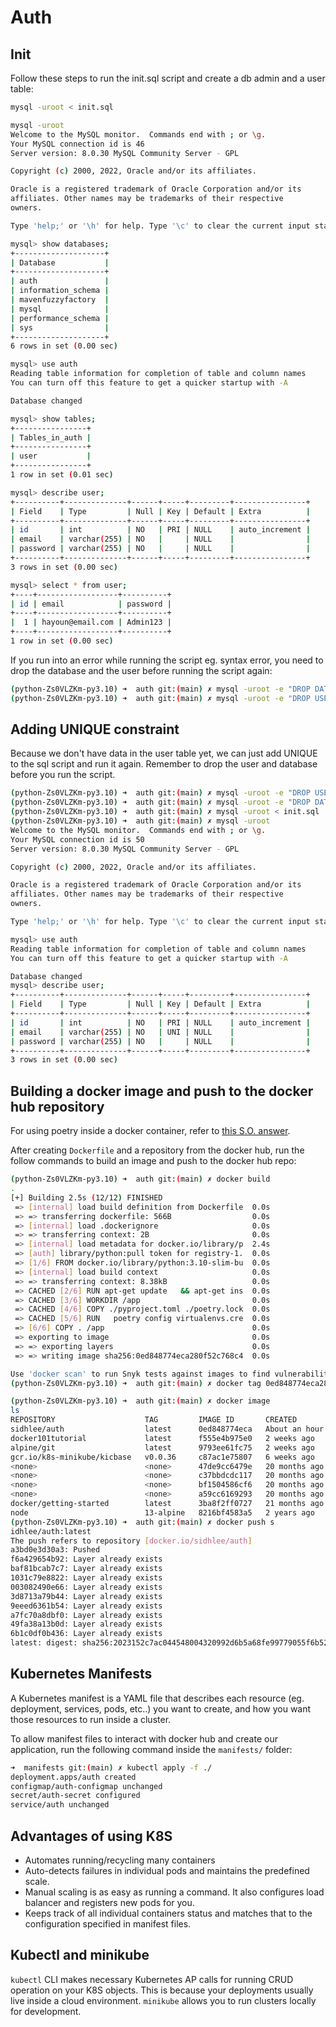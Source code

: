 # Auth

## Init

Follow these steps to run the init.sql script and create a db admin and a user table:

```bash
mysql -uroot < init.sql

mysql -uroot
Welcome to the MySQL monitor.  Commands end with ; or \g.
Your MySQL connection id is 46
Server version: 8.0.30 MySQL Community Server - GPL

Copyright (c) 2000, 2022, Oracle and/or its affiliates.

Oracle is a registered trademark of Oracle Corporation and/or its
affiliates. Other names may be trademarks of their respective
owners.

Type 'help;' or '\h' for help. Type '\c' to clear the current input statement.

mysql> show databases;
+--------------------+
| Database           |
+--------------------+
| auth               |
| information_schema |
| mavenfuzzyfactory  |
| mysql              |
| performance_schema |
| sys                |
+--------------------+
6 rows in set (0.00 sec)

mysql> use auth
Reading table information for completion of table and column names
You can turn off this feature to get a quicker startup with -A

Database changed

mysql> show tables;
+----------------+
| Tables_in_auth |
+----------------+
| user           |
+----------------+
1 row in set (0.01 sec)

mysql> describe user;
+----------+--------------+------+-----+---------+----------------+
| Field    | Type         | Null | Key | Default | Extra          |
+----------+--------------+------+-----+---------+----------------+
| id       | int          | NO   | PRI | NULL    | auto_increment |
| email    | varchar(255) | NO   |     | NULL    |                |
| password | varchar(255) | NO   |     | NULL    |                |
+----------+--------------+------+-----+---------+----------------+
3 rows in set (0.00 sec)

mysql> select * from user;
+----+------------------+----------+
| id | email            | password |
+----+------------------+----------+
|  1 | hayoun@email.com | Admin123 |
+----+------------------+----------+
1 row in set (0.00 sec)
```

If you run into an error while running the script eg. syntax error, you need to drop the database and the user before running the script again:

```bash
(python-Zs0VLZKm-py3.10) ➜  auth git:(main) ✗ mysql -uroot -e "DROP DATABASE auth;"
(python-Zs0VLZKm-py3.10) ➜  auth git:(main) ✗ mysql -uroot -e "DROP USER 'auth_user'@'localhost';"
```

## Adding UNIQUE constraint

Because we don't have data in the user table yet, we can just add UNIQUE to the sql script and run it again. Remember to drop the user and database before you run the script.

```bash
(python-Zs0VLZKm-py3.10) ➜  auth git:(main) ✗ mysql -uroot -e "DROP USER auth_user@localhost"
(python-Zs0VLZKm-py3.10) ➜  auth git:(main) ✗ mysql -uroot -e "DROP DATABASE auth"
(python-Zs0VLZKm-py3.10) ➜  auth git:(main) ✗ mysql -uroot < init.sql
(python-Zs0VLZKm-py3.10) ➜  auth git:(main) ✗ mysql -uroot
Welcome to the MySQL monitor.  Commands end with ; or \g.
Your MySQL connection id is 50
Server version: 8.0.30 MySQL Community Server - GPL

Copyright (c) 2000, 2022, Oracle and/or its affiliates.

Oracle is a registered trademark of Oracle Corporation and/or its
affiliates. Other names may be trademarks of their respective
owners.

Type 'help;' or '\h' for help. Type '\c' to clear the current input statement.

mysql> use auth
Reading table information for completion of table and column names
You can turn off this feature to get a quicker startup with -A

Database changed
mysql> describe user;
+----------+--------------+------+-----+---------+----------------+
| Field    | Type         | Null | Key | Default | Extra          |
+----------+--------------+------+-----+---------+----------------+
| id       | int          | NO   | PRI | NULL    | auto_increment |
| email    | varchar(255) | NO   | UNI | NULL    |                |
| password | varchar(255) | NO   |     | NULL    |                |
+----------+--------------+------+-----+---------+----------------+
3 rows in set (0.00 sec)
```

## Building a docker image and push to the docker hub repository

For using poetry inside a docker container, refer to [this S.O. answer](https://stackoverflow.com/a/54763270).

After creating `Dockerfile` and a repository from the docker hub, run the follow commands to build an image and push to the docker hub repo:

```bash
(python-Zs0VLZKm-py3.10) ➜  auth git:(main) ✗ docker build
.
[+] Building 2.5s (12/12) FINISHED
 => [internal] load build definition from Dockerfile  0.0s
 => => transferring dockerfile: 566B                  0.0s
 => [internal] load .dockerignore                     0.0s
 => => transferring context: 2B                       0.0s
 => [internal] load metadata for docker.io/library/p  2.4s
 => [auth] library/python:pull token for registry-1.  0.0s
 => [1/6] FROM docker.io/library/python:3.10-slim-bu  0.0s
 => [internal] load build context                     0.0s
 => => transferring context: 8.38kB                   0.0s
 => CACHED [2/6] RUN apt-get update   && apt-get ins  0.0s
 => CACHED [3/6] WORKDIR /app                         0.0s
 => CACHED [4/6] COPY ./pyproject.toml ./poetry.lock  0.0s
 => CACHED [5/6] RUN   poetry config virtualenvs.cre  0.0s
 => [6/6] COPY . /app                                 0.0s
 => exporting to image                                0.0s
 => => exporting layers                               0.0s
 => => writing image sha256:0ed848774eca280f52c768c4  0.0s

Use 'docker scan' to run Snyk tests against images to find vulnerabilities and learn how to fix them
(python-Zs0VLZKm-py3.10) ➜  auth git:(main) ✗ docker tag 0ed848774eca280f52c768c4 sidhlee/auth:latest

(python-Zs0VLZKm-py3.10) ➜  auth git:(main) ✗ docker image
ls
REPOSITORY                    TAG         IMAGE ID       CREATED             SIZE
sidhlee/auth                  latest      0ed848774eca   About an hour ago   466MB
docker101tutorial             latest      f555e4b975e0   2 weeks ago         27.5MB
alpine/git                    latest      9793ee61fc75   2 weeks ago         43.4MB
gcr.io/k8s-minikube/kicbase   v0.0.36     c87ac1e75807   6 weeks ago         1.02GB
<none>                        <none>      47de9cc6479e   20 months ago       188MB
<none>                        <none>      c37bbdcdc117   20 months ago       175MB
<none>                        <none>      bf1504586cf6   20 months ago       175MB
<none>                        <none>      a59cc6169293   20 months ago       199MB
docker/getting-started        latest      3ba8f2ff0727   21 months ago       27.9MB
node                          13-alpine   8216bf4583a5   2 years ago         114MB
(python-Zs0VLZKm-py3.10) ➜  auth git:(main) ✗ docker push s
idhlee/auth:latest
The push refers to repository [docker.io/sidhlee/auth]
a3bd0e3d30a3: Pushed
f6a429654b92: Layer already exists
baf81bcab7c7: Layer already exists
1031c79e8822: Layer already exists
003082490e66: Layer already exists
3d8713a79b44: Layer already exists
9eeed6361b54: Layer already exists
a7fc70a8dbf0: Layer already exists
49fa38a13b0d: Layer already exists
6b1c0df0b436: Layer already exists
latest: digest: sha256:2023152c7ac044548004320992d6b5a68fe99779055f6b527a3b89a0efb86c6f size: 2419
```

## Kubernetes Manifests

A Kubernetes manifest is a YAML file that describes each resource (eg. deployment, services, pods, etc..) you want to create, and how you want those resources to run inside a cluster.

To allow manifest files to interact with docker hub and create our application, run the following command inside the `manifests/` folder:

```bash
➜  manifests git:(main) ✗ kubectl apply -f ./
deployment.apps/auth created
configmap/auth-configmap unchanged
secret/auth-secret configured
service/auth unchanged

```

## Advantages of using K8S

- Automates running/recycling many containers
- Auto-detects failures in individual pods and maintains the predefined scale.
- Manual scaling is as easy as running a command. It also configures load balancer and registers new pods for you.
- Keeps track of all individual containers status and matches that to the configuration specified in manifest files.

## Kubectl and minikube

`kubectl` CLI makes necessary Kubernetes AP calls for running CRUD operation on your K8S objects. This is because your deployments usually live inside a cloud environment.
`minikube` allows you to run clusters locally for development.
